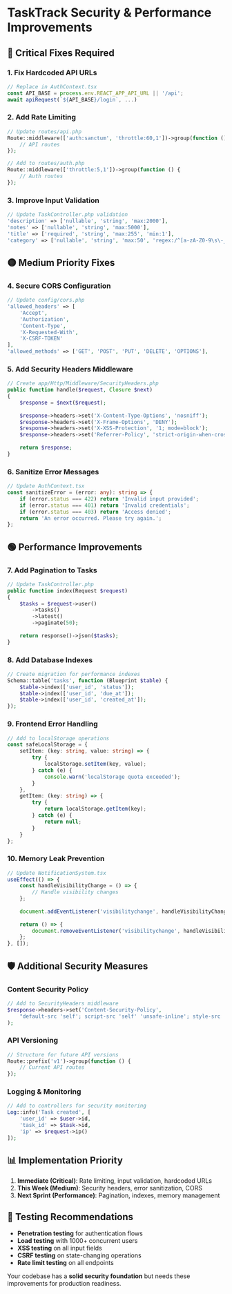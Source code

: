 # TaskTrack Security & Performance Improvements

## 🔴 Critical Fixes Required

### 1. Fix Hardcoded API URLs
```typescript
// Replace in AuthContext.tsx
const API_BASE = process.env.REACT_APP_API_URL || '/api';
await apiRequest(`${API_BASE}/login`, ...)
```

### 2. Add Rate Limiting
```php
// Update routes/api.php
Route::middleware(['auth:sanctum', 'throttle:60,1'])->group(function () {
    // API routes
});

// Add to routes/auth.php
Route::middleware(['throttle:5,1'])->group(function () {
    // Auth routes
});
```

### 3. Improve Input Validation
```php
// Update TaskController.php validation
'description' => ['nullable', 'string', 'max:2000'],
'notes' => ['nullable', 'string', 'max:5000'],
'title' => ['required', 'string', 'max:255', 'min:1'],
'category' => ['nullable', 'string', 'max:50', 'regex:/^[a-zA-Z0-9\s\-_]+$/'],
```

## 🟡 Medium Priority Fixes

### 4. Secure CORS Configuration
```php
// Update config/cors.php
'allowed_headers' => [
    'Accept',
    'Authorization', 
    'Content-Type',
    'X-Requested-With',
    'X-CSRF-TOKEN'
],
'allowed_methods' => ['GET', 'POST', 'PUT', 'DELETE', 'OPTIONS'],
```

### 5. Add Security Headers Middleware
```php
// Create app/Http/Middleware/SecurityHeaders.php
public function handle($request, Closure $next)
{
    $response = $next($request);
    
    $response->headers->set('X-Content-Type-Options', 'nosniff');
    $response->headers->set('X-Frame-Options', 'DENY');
    $response->headers->set('X-XSS-Protection', '1; mode=block');
    $response->headers->set('Referrer-Policy', 'strict-origin-when-cross-origin');
    
    return $response;
}
```

### 6. Sanitize Error Messages
```typescript
// Update AuthContext.tsx
const sanitizeError = (error: any): string => {
    if (error.status === 422) return 'Invalid input provided';
    if (error.status === 401) return 'Invalid credentials';
    if (error.status === 403) return 'Access denied';
    return 'An error occurred. Please try again.';
};
```

## 🟢 Performance Improvements

### 7. Add Pagination to Tasks
```php
// Update TaskController.php
public function index(Request $request)
{
    $tasks = $request->user()
        ->tasks()
        ->latest()
        ->paginate(50);
    
    return response()->json($tasks);
}
```

### 8. Add Database Indexes
```php
// Create migration for performance indexes
Schema::table('tasks', function (Blueprint $table) {
    $table->index(['user_id', 'status']);
    $table->index(['user_id', 'due_at']);
    $table->index(['user_id', 'created_at']);
});
```

### 9. Frontend Error Handling
```typescript
// Add to localStorage operations
const safeLocalStorage = {
    setItem: (key: string, value: string) => {
        try {
            localStorage.setItem(key, value);
        } catch (e) {
            console.warn('localStorage quota exceeded');
        }
    },
    getItem: (key: string) => {
        try {
            return localStorage.getItem(key);
        } catch (e) {
            return null;
        }
    }
};
```

### 10. Memory Leak Prevention
```typescript
// Update NotificationSystem.tsx
useEffect(() => {
    const handleVisibilityChange = () => {
        // Handle visibility changes
    };
    
    document.addEventListener('visibilitychange', handleVisibilityChange);
    
    return () => {
        document.removeEventListener('visibilitychange', handleVisibilityChange);
    };
}, []);
```

## 🛡️ Additional Security Measures

### Content Security Policy
```php
// Add to SecurityHeaders middleware
$response->headers->set('Content-Security-Policy', 
    "default-src 'self'; script-src 'self' 'unsafe-inline'; style-src 'self' 'unsafe-inline'"
);
```

### API Versioning
```php
// Structure for future API versions
Route::prefix('v1')->group(function () {
    // Current API routes
});
```

### Logging & Monitoring
```php
// Add to controllers for security monitoring
Log::info('Task created', [
    'user_id' => $user->id,
    'task_id' => $task->id,
    'ip' => $request->ip()
]);
```

## 📊 Implementation Priority

1. **Immediate (Critical)**: Rate limiting, input validation, hardcoded URLs
2. **This Week (Medium)**: Security headers, error sanitization, CORS
3. **Next Sprint (Performance)**: Pagination, indexes, memory management

## 🧪 Testing Recommendations

- **Penetration testing** for authentication flows
- **Load testing** with 1000+ concurrent users  
- **XSS testing** on all input fields
- **CSRF testing** on state-changing operations
- **Rate limit testing** on all endpoints

Your codebase has a **solid security foundation** but needs these improvements for production readiness.

